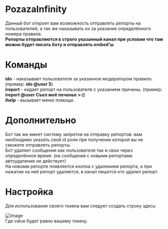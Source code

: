 # PozazaInfinity
Данный бот откроет вам возможность отправлять репорты на пользователей, а так же наказывать их за указание определённого номера правила.  
**Репорты отправляются в строго указанный канал при условии что там можно будет писать боту и отправлять embed'ы**  

# Команды
**ido** - наказывает пользователя за указанное модератором правило. (пример: **ido @user 5**)  
**ireport** - кидает репорт на пользователя с указанием причины. (пример: **ireport @user Съел моё печенье >:(**)  
**ihelp** - вызывает меню помощи.  

# Дополнительно
Бот так же имеет систему запретов на отправку репортов: вам ниобходимо указать свой id роли при получении которой вы не сможете отправлять репорты.  
Бот удаляет сообщения как пользователя так и свои через определённое время. (на сообщения с новыми репортами автоудаление не действует)  
На новомм репорте появляется кнопка с удалением репорта, а при нажатии на неё репорт удаляется, в канал пишется кто удалил репорт.  

# Настройка
Для использования своего токена вам следует создать строку здесь:  
  
![image](https://user-images.githubusercontent.com/71646021/147755758-6e24fa62-15ed-4218-8c13-486bba3c4393.png)  
Где value будет равно вашему токену.  
